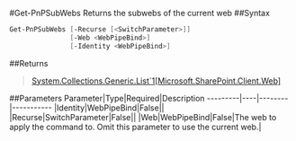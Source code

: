 #Get-PnPSubWebs
Returns the subwebs of the current web
##Syntax
```powershell
Get-PnPSubWebs [-Recurse [<SwitchParameter>]]
               [-Web <WebPipeBind>]
               [-Identity <WebPipeBind>]
```


##Returns
>[System.Collections.Generic.List`1[Microsoft.SharePoint.Client.Web]](https://msdn.microsoft.com/en-us/library/microsoft.sharepoint.client.web.aspx)

##Parameters
Parameter|Type|Required|Description
---------|----|--------|-----------
|Identity|WebPipeBind|False||
|Recurse|SwitchParameter|False||
|Web|WebPipeBind|False|The web to apply the command to. Omit this parameter to use the current web.|
